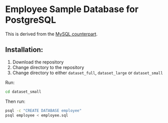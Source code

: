 # Employee Sample Database for PostgreSQL

This is derived from the [MySQL counterpart](https://github.com/bytebase/employee-sample-database/tree/main/mysql).

## Installation:

1. Download the repository
2. Change directory to the repository
3. Change directory to either `dataset_full`, `dataset_large` or `dataset_small`

Run:

```bash
cd dataset_small
```

Then run:

```bash
psql -c "CREATE DATABASE employee"
psql employee < employee.sql
```
